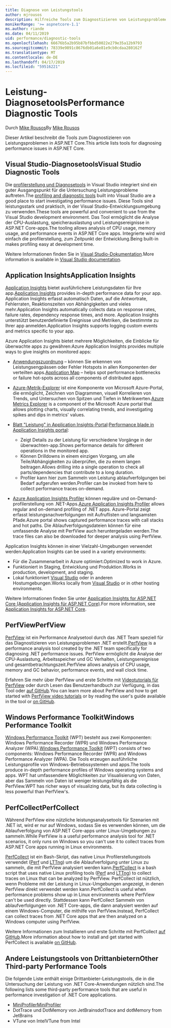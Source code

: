 ```yaml
---
title: Diagnose von Leistungstools
author: mjrousos
description: Hilfreiche Tools zum Diagnostizieren von Leistungsproblemen in ASP.NET Core-apps.
monikerRange: '>= aspnetcore-1.1'
ms.author: riande
ms.date: 04/11/2019
uid: performance/diagnostic-tools
ms.openlocfilehash: 66676b5a2b95b87bfbbd50022e279e35a12b9793
ms.sourcegitcommit: 78339e9891c8676db01a6e81e9cb0cdaa280162f
ms.translationtype: MT
ms.contentlocale: de-DE
ms.lasthandoff: 04/17/2019
ms.locfileid: "59516221"
---
```

# <a name="performance-diagnostic-tools"></a><span data-ttu-id="0daa3-103">Leistung-Diagnosetools</span><span class="sxs-lookup"><span data-stu-id="0daa3-103">Performance Diagnostic Tools</span></span>

<span data-ttu-id="0daa3-104">Durch [Mike Rousos](https://github.com/mjrousos)</span><span class="sxs-lookup"><span data-stu-id="0daa3-104">By [Mike Rousos](https://github.com/mjrousos)</span></span>

<span data-ttu-id="0daa3-105">Dieser Artikel beschreibt die Tools zum Diagnostizieren von Leistungsproblemen in ASP.NET Core.</span><span class="sxs-lookup"><span data-stu-id="0daa3-105">This article lists tools for diagnosing performance issues in ASP.NET Core.</span></span>

## <a name="visual-studio-diagnostic-tools"></a><span data-ttu-id="0daa3-106">Visual Studio-Diagnosetools</span><span class="sxs-lookup"><span data-stu-id="0daa3-106">Visual Studio Diagnostic Tools</span></span>

<span data-ttu-id="0daa3-107">Die [profilerstellung und Diagnosetools](/visualstudio/profiling) in Visual Studio integriert sind ein guter Ausgangspunkt für die Untersuchung Leistungsprobleme auftreten.</span><span class="sxs-lookup"><span data-stu-id="0daa3-107">The [profiling and diagnostic tools](/visualstudio/profiling) built into Visual Studio are a good place to start investigating performance issues.</span></span> <span data-ttu-id="0daa3-108">Diese Tools sind leistungsstark und praktisch, in der Visual Studio-Entwicklungsumgebung zu verwenden.</span><span class="sxs-lookup"><span data-stu-id="0daa3-108">These tools are powerful and convenient to use from the Visual Studio development environment.</span></span> <span data-ttu-id="0daa3-109">Das Tool ermöglicht die Analyse der CPU-Auslastung, speicherauslastung und Leistungsereignisse in ASP.NET Core-apps.</span><span class="sxs-lookup"><span data-stu-id="0daa3-109">The tooling allows analysis of CPU usage, memory usage, and performance events in ASP.NET Core apps.</span></span> <span data-ttu-id="0daa3-110">Integrierte wird wird einfach die profilerstellung, zum Zeitpunkt der Entwicklung.</span><span class="sxs-lookup"><span data-stu-id="0daa3-110">Being built-in makes profiling easy at development time.</span></span>

<span data-ttu-id="0daa3-111">Weitere Informationen finden Sie in [Visual Studio-Dokumentation](/visualstudio/profiling/profiling-overview).</span><span class="sxs-lookup"><span data-stu-id="0daa3-111">More information is available in [Visual Studio documentation](/visualstudio/profiling/profiling-overview).</span></span>

## <a name="application-insights"></a><span data-ttu-id="0daa3-112">Application Insights</span><span class="sxs-lookup"><span data-stu-id="0daa3-112">Application Insights</span></span>

<span data-ttu-id="0daa3-113">[Application Insights](/azure/application-insights/app-insights-overview) bietet ausführlichere Leistungsdaten für Ihre app.</span><span class="sxs-lookup"><span data-stu-id="0daa3-113">[Application Insights](/azure/application-insights/app-insights-overview) provides in-depth performance data for your app.</span></span> <span data-ttu-id="0daa3-114">Application Insights erfasst automatisch Daten, auf die Antwortrate, Fehlerraten, Reaktionszeiten von Abhängigkeiten und vieles mehr.</span><span class="sxs-lookup"><span data-stu-id="0daa3-114">Application Insights automatically collects data on response rates, failure rates, dependency response times, and more.</span></span> <span data-ttu-id="0daa3-115">Application Insights unterstützt benutzerdefinierte Ereignisse und Metriken, die bestimmte zu Ihrer app anmelden.</span><span class="sxs-lookup"><span data-stu-id="0daa3-115">Application Insights supports logging custom events and metrics specific to your app.</span></span>

<span data-ttu-id="0daa3-116">Azure Application Insights bietet mehrere Möglichkeiten, die Einblicke für überwachte apps zu gewähren:</span><span class="sxs-lookup"><span data-stu-id="0daa3-116">Azure Application Insights provides multiple ways to give insights on monitored apps:</span></span>

- <span data-ttu-id="0daa3-117">[Anwendungszuordnung](/azure/application-insights/app-insights-app-map) – können Sie erkennen von Leistungsengpässen oder Fehler Hotspots in allen Komponenten der verteilten apps.</span><span class="sxs-lookup"><span data-stu-id="0daa3-117">[Application Map](/azure/application-insights/app-insights-app-map) – helps spot performance bottlenecks or failure hot-spots across all components of distributed apps.</span></span>
- <span data-ttu-id="0daa3-118">[Azure-Metrik-Explorer](/azure/azure-monitor/platform/metrics-getting-started) ist eine Komponente von Microsoft Azure-Portal, die ermöglicht, Zeichnen von Diagrammen, visuell Korrelieren von Trends, und Untersuchen von Spitzen und Tiefen in Metrikwerten.</span><span class="sxs-lookup"><span data-stu-id="0daa3-118">[Azure Metrics Explorer](/azure/azure-monitor/platform/metrics-getting-started) is a component of the Microsoft Azure portal that allows plotting charts, visually correlating trends, and investigating spikes and dips in metrics' values.</span></span>
- <span data-ttu-id="0daa3-119">[Blatt "Leistung" in Application Insights-Portal](/azure/application-insights/app-insights-tutorial-performance):</span><span class="sxs-lookup"><span data-stu-id="0daa3-119">[Performance blade in Application Insights portal](/azure/application-insights/app-insights-tutorial-performance):</span></span>

  - <span data-ttu-id="0daa3-120">Zeigt Details zu der Leistung für verschiedene Vorgänge in der überwachten-app.</span><span class="sxs-lookup"><span data-stu-id="0daa3-120">Shows performance details for different operations in the monitored app.</span></span>
  - <span data-ttu-id="0daa3-121">Können Drilldowns in einem einzigen Vorgang, um alle Teile/Abhängigkeiten zu überprüfen, die zu einem langen beitragen.</span><span class="sxs-lookup"><span data-stu-id="0daa3-121">Allows drilling into a single operation to check all parts/dependencies that contribute to a long duration.</span></span>
  - <span data-ttu-id="0daa3-122">Profiler kann hier zum Sammeln von Leistung ablaufverfolgungen bei Bedarf aufgerufen werden.</span><span class="sxs-lookup"><span data-stu-id="0daa3-122">Profiler can be invoked from here to collect performance traces on-demand.</span></span>

- <span data-ttu-id="0daa3-123">[Azure Application Insights Profiler](/azure/azure-monitor/app/profiler) können reguläre und on-Demand-profilerstellung von .NET-Apps.</span><span class="sxs-lookup"><span data-stu-id="0daa3-123">[Azure Application Insights Profiler](/azure/azure-monitor/app/profiler) allows regular and on-demand profiling of .NET apps.</span></span>  <span data-ttu-id="0daa3-124">Azure-Portal zeigt erfasst leistungsnachverfolgungen mit Aufruflisten und langsamsten Pfade.</span><span class="sxs-lookup"><span data-stu-id="0daa3-124">Azure portal shows captured performance traces with call stacks and hot paths.</span></span> <span data-ttu-id="0daa3-125">Die Ablaufverfolgungsdateien können für eine umfassende Analyse mit PerfView auch heruntergeladen werden.</span><span class="sxs-lookup"><span data-stu-id="0daa3-125">The trace files can also be downloaded for deeper analysis using PerfView.</span></span>

<span data-ttu-id="0daa3-126">Application Insights können in einer Vielzahl-Umgebungen verwendet werden:</span><span class="sxs-lookup"><span data-stu-id="0daa3-126">Application Insights can be used in a variety environments:</span></span>

- <span data-ttu-id="0daa3-127">Für die Zusammenarbeit in Azure optimiert.</span><span class="sxs-lookup"><span data-stu-id="0daa3-127">Optimized to work in Azure.</span></span>
- <span data-ttu-id="0daa3-128">Funktioniert in Staging, Entwicklung und Produktion.</span><span class="sxs-lookup"><span data-stu-id="0daa3-128">Works in production, development, and staging.</span></span>
- <span data-ttu-id="0daa3-129">Lokal funktioniert [Visual Studio](/azure/application-insights/app-insights-visual-studio) oder in anderen Hostumgebungen.</span><span class="sxs-lookup"><span data-stu-id="0daa3-129">Works locally from [Visual Studio](/azure/application-insights/app-insights-visual-studio) or in other hosting environments.</span></span>

<span data-ttu-id="0daa3-130">Weitere Informationen finden Sie unter [Application Insights for ASP.NET Core (Application Insights für ASP.NET Core)](/azure/application-insights/app-insights-asp-net-core).</span><span class="sxs-lookup"><span data-stu-id="0daa3-130">For more information, see [Application Insights for ASP.NET Core](/azure/application-insights/app-insights-asp-net-core).</span></span>

## <a name="perfview"></a><span data-ttu-id="0daa3-131">PerfView</span><span class="sxs-lookup"><span data-stu-id="0daa3-131">PerfView</span></span>

<span data-ttu-id="0daa3-132">[PerfView](https://github.com/Microsoft/perfview) ist ein Performance Analysetool durch das .NET Team speziell für das Diagnostizieren von Leistungsproblemen .NET erstellt.</span><span class="sxs-lookup"><span data-stu-id="0daa3-132">[PerfView](https://github.com/Microsoft/perfview) is a performance analysis tool created by the .NET team specifically for diagnosing .NET performance issues.</span></span> <span data-ttu-id="0daa3-133">PerfView ermöglicht die Analyse der CPU-Auslastung, Arbeitsspeicher und GC Verhalten, Leistungsereignisse und gesamtbetrachtungszeit.</span><span class="sxs-lookup"><span data-stu-id="0daa3-133">PerfView allows analysis of CPU usage, memory and GC behavior, performance events, and wall clock time.</span></span>

<span data-ttu-id="0daa3-134">Erfahren Sie mehr über PerfView und erste Schritte mit [Videotutorials für PerfView](http://channel9.msdn.com/Series/PerfView-Tutorial) oder durch Lesen das Benutzerhandbuch zur Verfügung, in das Tool oder [auf GitHub](https://github.com/Microsoft/perfview).</span><span class="sxs-lookup"><span data-stu-id="0daa3-134">You can learn more about PerfView and how to get started with [PerfView video tutorials](http://channel9.msdn.com/Series/PerfView-Tutorial) or by reading the user's guide available in the tool or [on GitHub](https://github.com/Microsoft/perfview).</span></span>

## <a name="windows-performance-toolkit"></a><span data-ttu-id="0daa3-135">Windows Performance Toolkit</span><span class="sxs-lookup"><span data-stu-id="0daa3-135">Windows Performance Toolkit</span></span>

<span data-ttu-id="0daa3-136">[Windows Performance Toolkit](/windows-hardware/test/wpt/) (WPT) besteht aus zwei Komponenten: Windows Performance Recorder (WPR) und Windows Performance Analyzer (WPA).</span><span class="sxs-lookup"><span data-stu-id="0daa3-136">[Windows Performance Toolkit](/windows-hardware/test/wpt/) (WPT) consists of two components: Windows Performance Recorder (WPR) and Windows Performance Analyzer (WPA).</span></span> <span data-ttu-id="0daa3-137">Die Tools erzeugen ausführliche Leistungsprofile von Windows-Betriebssystemen und apps.</span><span class="sxs-lookup"><span data-stu-id="0daa3-137">The tools produce in-depth performance profiles of Windows operating systems and apps.</span></span> <span data-ttu-id="0daa3-138">WPT hat umfassendere Möglichkeiten zur Visualisierung von Daten, aber das Sammeln von Daten ist weniger leistungsfähig als die PerfView.</span><span class="sxs-lookup"><span data-stu-id="0daa3-138">WPT has richer ways of visualizing data, but its data collecting is less powerful than PerfView's.</span></span>

## <a name="perfcollect"></a><span data-ttu-id="0daa3-139">PerfCollect</span><span class="sxs-lookup"><span data-stu-id="0daa3-139">PerfCollect</span></span>

<span data-ttu-id="0daa3-140">Während PerfView eine nützliche leistungsanalysetools für Szenarien mit .NET ist, wird er nur auf Windows, sodass Sie es verwenden können, um die Ablaufverfolgung von ASP.NET Core-apps unter Linux-Umgebungen zu sammeln.</span><span class="sxs-lookup"><span data-stu-id="0daa3-140">While PerfView is a useful performance analysis tool for .NET scenarios, it only runs on Windows so you can't use it to collect traces from ASP.NET Core apps running in Linux environments.</span></span>

<span data-ttu-id="0daa3-141">[PerfCollect](https://github.com/dotnet/coreclr/blob/master/Documentation/project-docs/linux-performance-tracing.md) ist ein Bash-Skript, das native Linux Profilerstellungstools verwendet ([Perf](https://perf.wiki.kernel.org/index.php/Main_Page) und [LTTng](https://lttng.org/)) um die Ablaufverfolgung unter Linux zu sammeln, die mit PerfView analysiert werden kann.</span><span class="sxs-lookup"><span data-stu-id="0daa3-141">[PerfCollect](https://github.com/dotnet/coreclr/blob/master/Documentation/project-docs/linux-performance-tracing.md) is a bash script that uses native Linux profiling tools ([Perf](https://perf.wiki.kernel.org/index.php/Main_Page) and [LTTng](https://lttng.org/)) to collect traces on Linux that can be analyzed by PerfView.</span></span> <span data-ttu-id="0daa3-142">PerfCollect ist nützlich, wenn Probleme mit der Leistung in Linux-Umgebungen angezeigt, in denen PerfView direkt verwendet werden kann.</span><span class="sxs-lookup"><span data-stu-id="0daa3-142">PerfCollect is useful when performance problems show up in Linux environments where PerfView can't be used directly.</span></span> <span data-ttu-id="0daa3-143">Stattdessen kann PerfCollect Sammeln von ablaufverfolgungen von .NET Core-apps, die dann analysiert werden auf einem Windows-Computer, die mithilfe von PerfView.</span><span class="sxs-lookup"><span data-stu-id="0daa3-143">Instead, PerfCollect can collect traces from .NET Core apps that are then analyzed on a Windows computer using PerfView.</span></span>

<span data-ttu-id="0daa3-144">Weitere Informationen zum Installieren und erste Schritte mit PerfCollect [auf GitHub](https://github.com/dotnet/coreclr/blob/master/Documentation/project-docs/linux-performance-tracing.md).</span><span class="sxs-lookup"><span data-stu-id="0daa3-144">More information about how to install and get started with PerfCollect is available [on GitHub](https://github.com/dotnet/coreclr/blob/master/Documentation/project-docs/linux-performance-tracing.md).</span></span>

## <a name="other-third-party-performance-tools"></a><span data-ttu-id="0daa3-145">Andere Leistungstools von Drittanbietern</span><span class="sxs-lookup"><span data-stu-id="0daa3-145">Other Third-party Performance Tools</span></span>

<span data-ttu-id="0daa3-146">Die folgende Liste enthält einige Drittanbieter-Leistungstools, die in die Untersuchung der Leistung von .NET Core-Anwendungen nützlich sind.</span><span class="sxs-lookup"><span data-stu-id="0daa3-146">The following lists some third-party performance tools that are useful in performance investigation of .NET Core applications.</span></span>

- [<span data-ttu-id="0daa3-147">MiniProfiler</span><span class="sxs-lookup"><span data-stu-id="0daa3-147">MiniProfiler</span></span>](https://miniprofiler.com/)
- <span data-ttu-id="0daa3-148">DotTrace und DotMemory von JetBrains</span><span class="sxs-lookup"><span data-stu-id="0daa3-148">dotTrace and dotMemory from JetBrains</span></span>
- <span data-ttu-id="0daa3-149">VTune von Intel</span><span class="sxs-lookup"><span data-stu-id="0daa3-149">VTune from Intel</span></span>
